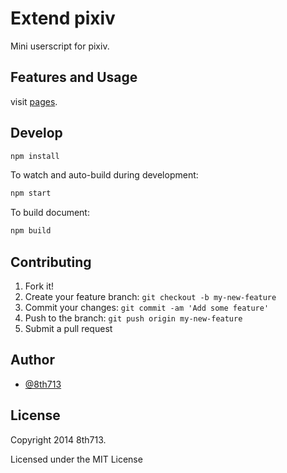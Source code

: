 Extend pixiv
=====

Mini userscript for pixiv.

## Features and Usage
visit [pages](https://8th713.github.io/extend-pixiv/).

## Develop
``` sh
npm install
```

To watch and auto-build during development:
``` sh
npm start
```

To build document:
``` sh
npm build
```

## Contributing
1. Fork it!
2. Create your feature branch: `git checkout -b my-new-feature`
3. Commit your changes: `git commit -am 'Add some feature'`
4. Push to the branch: `git push origin my-new-feature`
5. Submit a pull request

## Author
* [@8th713](https://github.com/8th713)

## License
Copyright 2014 8th713.

Licensed under the MIT License
